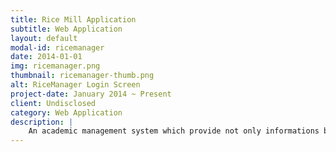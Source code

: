 ```yaml
---
title: Rice Mill Application
subtitle: Web Application
layout: default
modal-id: ricemanager
date: 2014-01-01
img: ricemanager.png
thumbnail: ricemanager-thumb.png
alt: RiceManager Login Screen
project-date: January 2014 ~ Present
client: Undisclosed
category: Web Application
description: |
    An academic management system which provide not only informations but improve productivities for students, lecturers, advisors, program directors, program coordinators, division chairman, staffs (separated by roles such as, secretary, office of academic affair, HR, and more), and guardians. Many of the core features are registration system, internal messaging system, lecturer teaching wage system, and more. It is Secure by Design, Auditable and Reliable, Flexible User Roles and Permissions, Enforced Data Privacy, Scale Easily, Mobile API ready, Highly customizable and upgradeable, and provide Secure Communication between Servers. For more informations, please contact admin@appximus.com.
---
```

